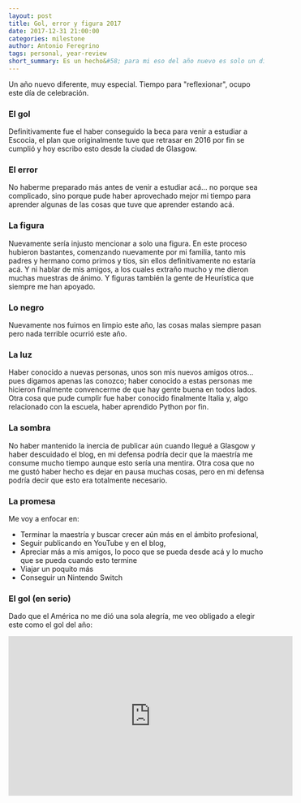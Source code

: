 ```yaml
---
layout: post
title: Gol, error y figura 2017
date: 2017-12-31 21:00:00
categories: milestone
author: Antonio Feregrino
tags: personal, year-review
short_summary: Es un hecho&#58; para mi eso del año nuevo es solo un día más... nada especial pasa, pero en lo particular a mi me gustan este tipo de resúmenes anuales, solo que esta vez quiero hacerlo de manera diferente, así que este año les traigo mi "Gol, error y figura" del 2017.
---  
```

Un año nuevo diferente, muy especial. Tiempo para "reflexionar", ocupo este día de celebración.

### El gol  
Definitivamente fue el haber conseguido la beca para venir a estudiar a Escocia, el plan que originalmente tuve que retrasar en 2016 por fin se cumplió y hoy escribo esto desde la ciudad de Glasgow. 

### El error  
No haberme preparado más antes de venir a estudiar acá... no porque sea complicado, sino porque pude haber aprovechado mejor mi tiempo para aprender algunas de las cosas que tuve que aprender estando acá.

### La figura  
Nuevamente sería injusto mencionar a solo una figura. En este proceso hubieron bastantes, comenzando nuevamente por mi familia, tanto mis padres y hermano como primos y tíos, sin ellos definitivamente no estaría acá. Y ni hablar de mis amigos, a los cuales extraño mucho y me dieron muchas muestras de ánimo. Y figuras también la gente de Heurística que siempre me han apoyado.

### Lo negro  
Nuevamente nos fuimos en limpio este año, las cosas malas siempre pasan pero nada terrible ocurrió este año.  
  
### La luz  
Haber conocido a nuevas personas, unos son mis nuevos amigos otros... pues digamos apenas las conozco; haber conocido a estas personas me hicieron finalmente convencerme de que hay gente buena en todos lados. Otra cosa que pude cumplir fue haber conocido finalmente Italia y, algo relacionado con la escuela, haber aprendido Python por fin.

### La sombra  
No haber mantenido la inercia de publicar aún cuando llegué a Glasgow y haber descuidado el blog, en mi defensa podría decir que la maestría me consume mucho tiempo aunque esto sería una mentira. Otra cosa que no me gustó haber hecho es dejar en pausa muchas cosas, pero en mi defensa podría decir que esto era totalmente necesario.
  
### La promesa  
Me voy a enfocar en:
 - Terminar la maestría y buscar crecer aún más en el ámbito profesional,  
 - Seguir publicando en YouTube y en el blog,
 - Apreciar más a mis amigos, lo poco que se pueda desde acá y lo mucho que se pueda cuando esto termine
 - Viajar un poquito más  
 - Conseguir un Nintendo Switch  


### El gol (en serio)
Dado que el América no me dió una sola alegría, me veo obligado a elegir este como el gol del año:  
<iframe width="560" height="315" src="https://www.youtube.com/embed/G8igC7O1P4U" frameborder="0" allowfullscreen></iframe>
<br />
